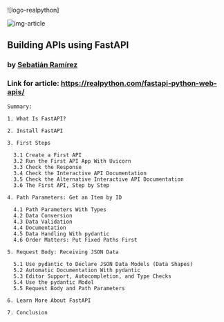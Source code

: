 ![logo-realpython]

![img-article](https://files.realpython.com/media/Build-a-Project-With-FastAPI_Watermarked.cb19f6b7b108.jpg)

## Building APIs using FastAPI

### by [Sebatián Ramírez](https://github.com/tiangolo)

### Link for article: https://realpython.com/fastapi-python-web-apis/

```
Summary:

1. What Is FastAPI?

2. Install FastAPI

3. First Steps
  
  3.1 Create a First API
  3.2 Run the First API App With Uvicorn
  3.3 Check the Response
  3.4 Check the Interactive API Documentation
  3.5 Check the Alternative Interactive API Documentation
  3.6 The First API, Step by Step

4. Path Parameters: Get an Item by ID

  4.1 Path Parameters With Types
  4.2 Data Conversion
  4.3 Data Validation
  4.4 Documentation
  4.5 Data Handling With pydantic
  4.6 Order Matters: Put Fixed Paths First

5. Request Body: Receiving JSON Data

  5.1 Use pydantic to Declare JSON Data Models (Data Shapes)
  5.2 Automatic Documentation With pydantic
  5.3 Editor Support, Autocompletion, and Type Checks
  5.4 Use the pydantic Model
  5.5 Request Body and Path Parameters

6. Learn More About FastAPI

7. Conclusion
```
